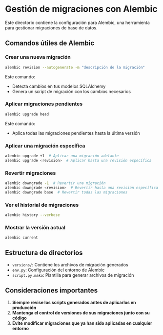 # Gestión de migraciones con Alembic

Este directorio contiene la configuración para Alembic, una herramienta para gestionar migraciones de base de datos.

## Comandos útiles de Alembic

### Crear una nueva migración

```bash
alembic revision --autogenerate -m "descripción de la migración"
```

Este comando:
- Detecta cambios en tus modelos SQLAlchemy
- Genera un script de migración con los cambios necesarios

### Aplicar migraciones pendientes

```bash
alembic upgrade head
```

Este comando:
- Aplica todas las migraciones pendientes hasta la última versión

### Aplicar una migración específica

```bash
alembic upgrade +1  # Aplicar una migración adelante
alembic upgrade <revision>  # Aplicar hasta una revisión específica
```

### Revertir migraciones

```bash
alembic downgrade -1  # Revertir una migración
alembic downgrade <revision>  # Revertir hasta una revisión específica
alembic downgrade base  # Revertir todas las migraciones
```

### Ver el historial de migraciones

```bash
alembic history --verbose
```

### Mostrar la versión actual

```bash
alembic current
```

## Estructura de directorios

- `versions/`: Contiene los archivos de migración generados
- `env.py`: Configuración del entorno de Alembic
- `script.py.mako`: Plantilla para generar archivos de migración

## Consideraciones importantes

1. **Siempre revise los scripts generados antes de aplicarlos en producción**
2. **Mantenga el control de versiones de sus migraciones junto con su código**
3. **Evite modificar migraciones que ya han sido aplicadas en cualquier entorno**
